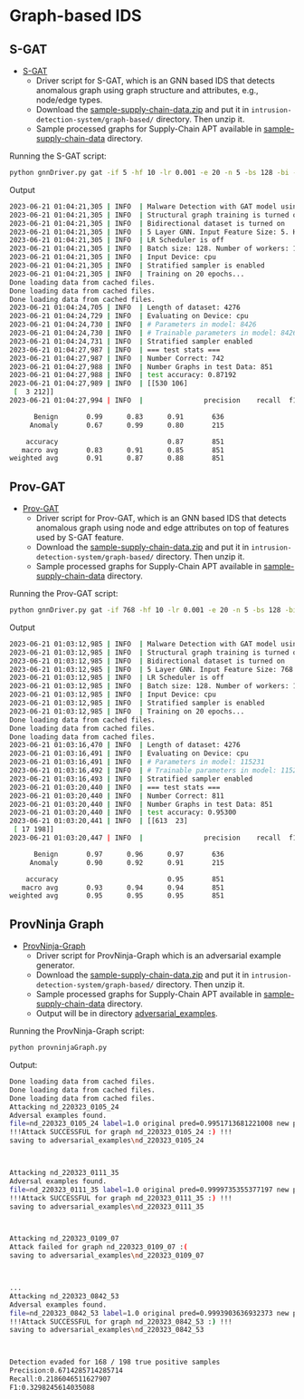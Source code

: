# Graph-based IDS

## S-GAT

* [S-GAT](intrusion-detection-system/graph-based/gnnDriver.py)
  * Driver script for S-GAT, which is an GNN based IDS that detects anomalous graph using graph structure and attributes, e.g., node/edge types.
  * Download the [sample-supply-chain-data.zip](https://drive.google.com/file/d/1Jz0ZuiZlUEZdAgqlnfmpN2_X0Cms6Sl8/view?usp=sharing) and put it in `intrusion-detection-system/graph-based/` directory. Then unzip it.
  * Sample processed graphs for Supply-Chain APT available in [sample-supply-chain-data](intrusion-detection-system/graph-based/sample-supply-chain-data) directory.
  
Running the S-GAT script:

```bash
python gnnDriver.py gat -if 5 -hf 10 -lr 0.001 -e 20 -n 5 -bs 128 -bi -s
```

Output

```bash
2023-06-21 01:04:21,305 | INFO  | Malware Detection with GAT model using /home/USER/provninja/provninja/intrusion-detection-system/graph-based/sample-supply-chain-data as input data directory
2023-06-21 01:04:21,305 | INFO  | Structural graph training is turned on
2023-06-21 01:04:21,305 | INFO  | Bidirectional dataset is turned on
2023-06-21 01:04:21,305 | INFO  | 5 Layer GNN. Input Feature Size: 5. Hidden Layer Size(s): 10. Loss Rate: 0.001
2023-06-21 01:04:21,305 | INFO  | LR Scheduler is off
2023-06-21 01:04:21,305 | INFO  | Batch size: 128. Number of workers: 1
2023-06-21 01:04:21,305 | INFO  | Input Device: cpu
2023-06-21 01:04:21,305 | INFO  | Stratified sampler is enabled
2023-06-21 01:04:21,305 | INFO  | Training on 20 epochs...
Done loading data from cached files.
Done loading data from cached files.
Done loading data from cached files.
2023-06-21 01:04:24,705 | INFO  | Length of dataset: 4276
2023-06-21 01:04:24,729 | INFO  | Evaluating on Device: cpu
2023-06-21 01:04:24,730 | INFO  | # Parameters in model: 8426
2023-06-21 01:04:24,730 | INFO  | # Trainable parameters in model: 8426
2023-06-21 01:04:24,731 | INFO  | Stratified sampler enabled
2023-06-21 01:04:27,987 | INFO  | === test stats ===
2023-06-21 01:04:27,987 | INFO  | Number Correct: 742
2023-06-21 01:04:27,988 | INFO  | Number Graphs in test Data: 851
2023-06-21 01:04:27,988 | INFO  | test accuracy: 0.87192
2023-06-21 01:04:27,989 | INFO  | [[530 106]
 [  3 212]]
2023-06-21 01:04:27,994 | INFO  |               precision    recall  f1-score   support

      Benign       0.99      0.83      0.91       636
     Anomaly       0.67      0.99      0.80       215

    accuracy                           0.87       851
   macro avg       0.83      0.91      0.85       851
weighted avg       0.91      0.87      0.88       851
```

## Prov-GAT

* [Prov-GAT](intrusion-detection-system/graph-based/gnnDriver.py)
  * Driver script for Prov-GAT, which is an GNN based IDS that detects anomalous graph using node and edge attributes on top of features used by S-GAT feature. 
  * Download the [sample-supply-chain-data.zip](https://drive.google.com/file/d/1Jz0ZuiZlUEZdAgqlnfmpN2_X0Cms6Sl8/view?usp=sharing) and put it in `intrusion-detection-system/graph-based/` directory. Then unzip it.
  * Sample processed graphs for Supply-Chain APT available in [sample-supply-chain-data](intrusion-detection-system/graph-based/sample-supply-chain-data) directory.
  
Running the Prov-GAT script:

```bash
python gnnDriver.py gat -if 768 -hf 10 -lr 0.001 -e 20 -n 5 -bs 128 -bi
```

Output

```bash
2023-06-21 01:03:12,985 | INFO  | Malware Detection with GAT model using /home/USER/provninja/provninja/intrusion-detection-system/graph-based/sample-supply-chain-data as input data directory
2023-06-21 01:03:12,985 | INFO  | Structural graph training is turned off
2023-06-21 01:03:12,985 | INFO  | Bidirectional dataset is turned on
2023-06-21 01:03:12,985 | INFO  | 5 Layer GNN. Input Feature Size: 768. Hidden Layer Size(s): 10. Loss Rate: 0.001
2023-06-21 01:03:12,985 | INFO  | LR Scheduler is off
2023-06-21 01:03:12,985 | INFO  | Batch size: 128. Number of workers: 1
2023-06-21 01:03:12,985 | INFO  | Input Device: cpu
2023-06-21 01:03:12,985 | INFO  | Stratified sampler is enabled
2023-06-21 01:03:12,985 | INFO  | Training on 20 epochs...
Done loading data from cached files.
Done loading data from cached files.
Done loading data from cached files.
2023-06-21 01:03:16,470 | INFO  | Length of dataset: 4276
2023-06-21 01:03:16,491 | INFO  | Evaluating on Device: cpu
2023-06-21 01:03:16,491 | INFO  | # Parameters in model: 115231
2023-06-21 01:03:16,492 | INFO  | # Trainable parameters in model: 115231
2023-06-21 01:03:16,493 | INFO  | Stratified sampler enabled
2023-06-21 01:03:20,440 | INFO  | === test stats ===
2023-06-21 01:03:20,440 | INFO  | Number Correct: 811
2023-06-21 01:03:20,440 | INFO  | Number Graphs in test Data: 851
2023-06-21 01:03:20,440 | INFO  | test accuracy: 0.95300
2023-06-21 01:03:20,441 | INFO  | [[613  23]
 [ 17 198]]
2023-06-21 01:03:20,447 | INFO  |               precision    recall  f1-score   support

      Benign       0.97      0.96      0.97       636
     Anomaly       0.90      0.92      0.91       215

    accuracy                           0.95       851
   macro avg       0.93      0.94      0.94       851
weighted avg       0.95      0.95      0.95       851
```

## ProvNinja Graph

* [ProvNinja-Graph](intrusion-detection-system/graph-based/provninjaGraph.py)
  * Driver script for ProvNinja-Graph which is an adversarial example generator.
  * Download the [sample-supply-chain-data.zip](https://drive.google.com/file/d/1Jz0ZuiZlUEZdAgqlnfmpN2_X0Cms6Sl8/view?usp=sharing) and put it in `intrusion-detection-system/graph-based/` directory. Then unzip it.
  * Sample processed graphs for Supply-Chain APT available in [sample-supply-chain-data](intrusion-detection-system/graph-based/sample-supply-chain-data) directory.
  * Output will be in directory [adversarial_examples](intrusion-detection-system/graph-based/adversarial_examples).

Running the ProvNinja-Graph script:

```bash
python provninjaGraph.py
```

Output:

```bash
Done loading data from cached files.
Done loading data from cached files.
Done loading data from cached files.
Attacking nd_220323_0105_24
Adversal examples found.
file=nd_220323_0105_24 label=1.0 original pred=0.9951713681221008 new pred=0.006628171540796757
!!!Attack SUCCESSFUL for graph nd_220323_0105_24 :) !!!
saving to adversarial_examples\nd_220323_0105_24



Attacking nd_220323_0111_35
Adversal examples found.
file=nd_220323_0111_35 label=1.0 original pred=0.9999735355377197 new pred=0.19754895567893982
!!!Attack SUCCESSFUL for graph nd_220323_0111_35 :) !!!
saving to adversarial_examples\nd_220323_0111_35



Attacking nd_220323_0109_07
Attack failed for graph nd_220323_0109_07 :(
saving to adversarial_examples\nd_220323_0109_07



...
Attacking nd_220323_0842_53
Adversal examples found.
file=nd_220323_0842_53 label=1.0 original pred=0.9993903636932373 new pred=0.19370944797992706
!!!Attack SUCCESSFUL for graph nd_220323_0842_53 :) !!!
saving to adversarial_examples\nd_220323_0842_53



Detection evaded for 168 / 198 true positive samples
Precision:0.6714285714285714
Recall:0.2186046511627907
F1:0.3298245614035088
```
